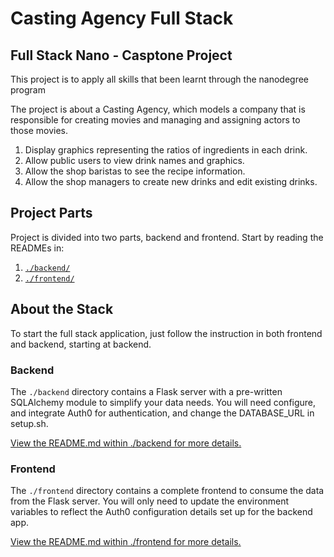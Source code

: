 # Casting Agency Full Stack

## Full Stack Nano - Casptone Project

This project is to apply all skills that been learnt through the nanodegree program

The project is about a Casting Agency, which models a company that is responsible for creating movies and managing and assigning actors to those movies.


1) Display graphics representing the ratios of ingredients in each drink.
2) Allow public users to view drink names and graphics.
3) Allow the shop baristas to see the recipe information.
4) Allow the shop managers to create new drinks and edit existing drinks.

## Project Parts

Project is divided into two parts, backend and frontend. Start by reading the READMEs in:

1. [`./backend/`](./backend/README.md)
2. [`./frontend/`](./frontend/README.md)

## About the Stack

To start the full stack application, just follow the instruction in both frontend and backend, starting at backend.

### Backend

The `./backend` directory contains a Flask server with a pre-written SQLAlchemy module to simplify your data needs. You will need configure, and integrate Auth0 for authentication, and change the DATABASE_URL in setup.sh.

[View the README.md within ./backend for more details.](./backend/README.md)

### Frontend

The `./frontend` directory contains a complete frontend to consume the data from the Flask server. You will only need to update the environment variables to reflect the Auth0 configuration details set up for the backend app. 

[View the README.md within ./frontend for more details.](./frontend/README.md)
